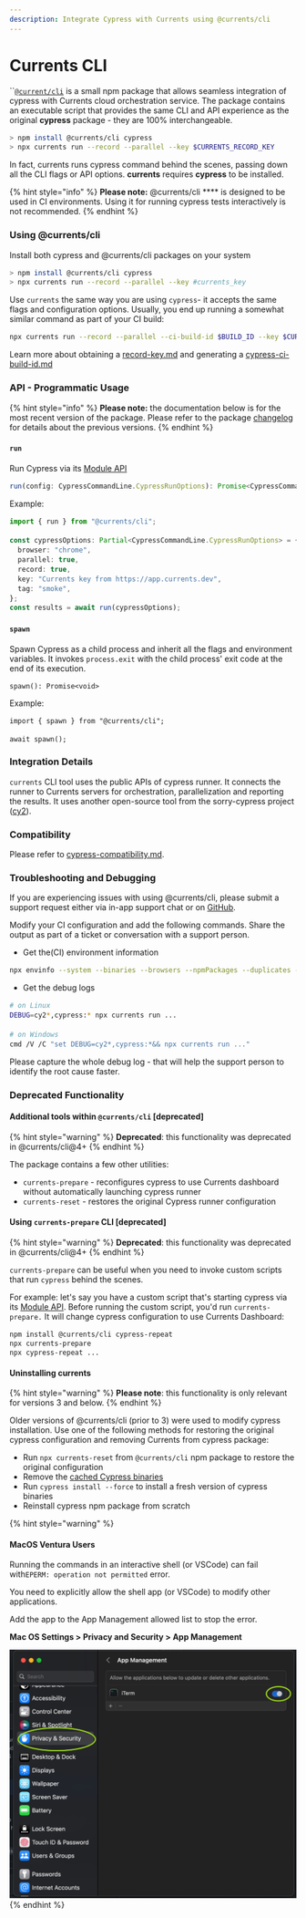 ```yaml
---
description: Integrate Cypress with Currents using @currents/cli
---
```


# Currents CLI

``[`@current/cli`](https://github.com/currents-dev/cli) is a small npm package that allows seamless integration of cypress with Currents cloud orchestration service. The package contains an executable script that provides the same CLI and API experience as the original **cypress** package - they are 100% interchangeable.

```bash
> npm install @currents/cli cypress
> npx currents run --record --parallel --key $CURRENTS_RECORD_KEY
```

In fact, currents runs cypress command behind the scenes, passing down all the CLI flags or API options. **currents** requires **cypress** to be installed.

{% hint style="info" %}
**Please note:** @currents/cli **** is designed to be used in CI environments. Using it for running cypress tests interactively is not recommended.&#x20;
{% endhint %}

### Using @currents/cli

Install both cypress and @currents/cli packages on your system

```bash
> npm install @currents/cli cypress
> npx currents run --record --parallel --key #currents_key
```

Use `currents` the same way you are using `cypress`- it accepts the same flags and configuration options. Usually, you end up running a somewhat similar command as part of your CI build:

```bash
npx currents run --record --parallel --ci-build-id $BUILD_ID --key $CURRENTS_KEY
```

Learn more about obtaining a [record-key.md](record-key.md "mention") and generating a [cypress-ci-build-id.md](cypress-ci-build-id.md "mention")

### API - Programmatic Usage

{% hint style="info" %}
**Please note:** the documentation below is for the most recent version of the package. Please refer to the package [changelog](https://github.com/currents-dev/cli/blob/main/CHANGELOG.md) for details about the previous versions.
{% endhint %}

#### `run`

Run Cypress via its [Module API](https://docs.cypress.io/guides/guides/module-api)

```typescript
run(config: CypressCommandLine.CypressRunOptions): Promise<CypressCommandLine.CypressRunResult | CypressCommandLine.CypressFailedRunResult>
```

Example:

```typescript
import { run } from "@currents/cli";

const cypressOptions: Partial<CypressCommandLine.CypressRunOptions> = {
  browser: "chrome",
  parallel: true,
  record: true,
  key: "Currents key from https://app.currents.dev",
  tag: "smoke",
};
const results = await run(cypressOptions);
```

#### `spawn`

Spawn Cypress as a child process and inherit all the flags and environment variables. It invokes `process.exit` with the child process' exit code at the end of its execution.

```
spawn(): Promise<void>
```

Example:

```
import { spawn } from "@currents/cli";

await spawn();
```

### Integration Details

`currents` CLI tool uses the public APIs of cypress runner. It connects the runner to Currents servers for orchestration, parallelization and reporting the results. It uses another open-source tool from the sorry-cypress project ([cy2](https://github.com/sorry-cypress/cy2)).

### Compatibility

Please refer to [cypress-compatibility.md](cypress-compatibility.md "mention").

### Troubleshooting and Debugging

If you are experiencing issues with using @currents/cli, please submit a support request either via in-app support chat or on [GitHub](https://github.com/currents-dev/cli).&#x20;

Modify your CI configuration and add the following commands. Share the output as part of a ticket or conversation with a support person.

* Get the(CI) environment information&#x20;

```bash
npx envinfo --system --binaries --browsers --npmPackages --duplicates --npmGlobalPackages
```

* Get the debug logs

```bash
# on Linux
DEBUG=cy2*,cypress:* npx currents run ...

# on Windows
cmd /V /C "set DEBUG=cy2*,cypress:*&& npx currents run ..."
```

Please capture the whole debug log - that will help the support person to identify the root cause faster.

### Deprecated Functionality

#### Additional tools within `@currents/cli` \[deprecated]

{% hint style="warning" %}
**Deprecated**: this functionality was deprecated in @currents/cli@4+
{% endhint %}

The package contains a few other utilities:

* `currents-prepare` - reconfigures cypress to use Currents dashboard without automatically launching cypress runner
* `currents-reset` - restores the original Cypress runner configuration

#### Using `currents-prepare` CLI \[deprecated]

{% hint style="warning" %}
**Deprecated**: this functionality was deprecated in @currents/cli@4+
{% endhint %}

`currents-prepare` can be useful when you need to invoke custom scripts that run `cypress` behind the scenes.&#x20;

For example: let's say you have a custom script that's starting cypress via its [Module API](https://docs.cypress.io/guides/guides/module-api). Before running the custom script, you'd run `currents-prepare.` It will change cypress configuration to use Currents Dashboard:

```
npm install @currents/cli cypress-repeat
npx currents-prepare
npx cypress-repeat ...
```

#### Uninstalling currents

{% hint style="warning" %}
**Please note**: this functionality is only relevant for versions 3 and below.
{% endhint %}

Older versions of @currents/cli  (prior to 3) were used to modify cypress installation. Use one of the following methods for restoring the original cypress configuration and removing Currents from cypress package:

* Run `npx currents-reset`  from `@currents/cli` npm package to restore the original configuration
* Remove the [cached Cypress binaries](https://docs.cypress.io/guides/references/advanced-installation#Binary-cache)
* Run `cypress install --force` to install a fresh version of cypress binaries
* Reinstall cypress npm package from scratch

{% hint style="warning" %}
#### **MacOS Ventura Users**

Running the commands in an interactive shell (or VSCode) can fail with`EPERM: operation not permitted` error.

You need to explicitly allow the shell app (or VSCode) to modify other applications.

Add the app to the App Management allowed list to stop the error.

**Mac OS Settings > Privacy and Security > App Management**

****![](<../.gitbook/assets/CleanShot 2022-11-03 at 00.04.10@2x.png>)****
{% endhint %}
